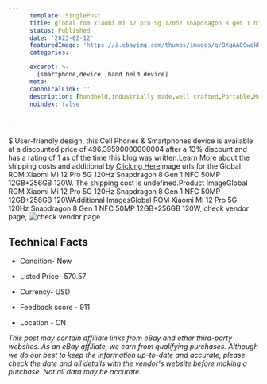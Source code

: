 ```yaml
---
      template: SinglePost
      title: global rom xiaomi mi 12 pro 5g 120hz snapdragon 8 gen 1 nfc 50mp 12gb 256gb 120w
      status: Published
      date: '2023-02-12'
      featuredImage: 'https://i.ebayimg.com/thumbs/images/g/BXgAAOSwqkRj0uzg/s-l225.jpg'
      categories: 

      excerpt: >-
        [smartphone,device ,hand held device]
      meta:
      canonicalLink: ''
      description: [handheld,industrially made,well crafted,Portable,Mobile,Compact,Convenient,Lightweight,Maneuverable,Man-portable,Miniature,Carriable,Hand-held,Light,Holdable,Transportable,Mobile device,Pocket-sized,On-the-go,Wireless,Cordless,Compact size,Convenient size, smartphone,device ,hand held device]
      noindex: false

        
---
```

$
    User-friendly design, this Cell Phones & Smartphones device is available at a discounted price of 496.39590000000004 after a 13% discount and has a rating of 1 as of the time this blog was written.Learn More about the shipping costs and additional by [Clicking Here](https://www.ebay.com/itm/295442289887?hash=item44c9bb94df%3Ag%3ABXgAAOSwqkRj0uzg&mkevt=1&mkcid=1&mkrid=711-53200-19255-0&campid=%253CePNCampaignId%253E&customid=%253CreferenceId%253E&toolid=10049)image urls for the Global ROM Xiaomi Mi 12 Pro 5G 120Hz Snapdragon 8 Gen 1 NFC 50MP 12GB+256GB 120W. The shipping cost is undefined.Product ImageGlobal ROM Xiaomi Mi 12 Pro 5G 120Hz Snapdragon 8 Gen 1 NFC 50MP 12GB+256GB 120WAdditional ImagesGlobal ROM Xiaomi Mi 12 Pro 5G 120Hz Snapdragon 8 Gen 1 NFC 50MP 12GB+256GB 120W, check vendor page, ![check vendor page](https://origin-galleryplus.ebayimg.com/ws/web/295442289887_2_0_1/225x225.jpg,https://origin-galleryplus.ebayimg.com/ws/web/295442289887_3_0_1/225x225.jpg,https://origin-galleryplus.ebayimg.com/ws/web/295442289887_4_0_1/225x225.jpg,https://origin-galleryplus.ebayimg.com/ws/web/295442289887_5_0_1/225x225.jpg,https://origin-galleryplus.ebayimg.com/ws/web/295442289887_6_0_1/225x225.jpg,https://origin-galleryplus.ebayimg.com/ws/web/295442289887_7_0_1/225x225.jpg,https://origin-galleryplus.ebayimg.com/ws/web/295442289887_8_0_1/225x225.jpg,https://origin-galleryplus.ebayimg.com/ws/web/295442289887_9_0_1/225x225.jpg,https://origin-galleryplus.ebayimg.com/ws/web/295442289887_10_0_1/225x225.jpg,https://origin-galleryplus.ebayimg.com/ws/web/295442289887_11_0_1/225x225.jpg,https://origin-galleryplus.ebayimg.com/ws/web/295442289887_12_0_1/225x225.jpg)
    
    

 ## Technical Facts 



     
      

 - Condition- New 


      

 - Listed Price- 570.57 


      

 - Currency- USD 


      

 - Feedback score - 911 


      

 - Location - CN 


      
      

 *_This post may contain affiliate links from eBay and other third-party websites. As an eBay affiliate, we earn from qualifying purchases. Although we do our best to keep the information up-to-date and accurate, please check the date and all details with the vendor's website before making a purchase. Not all data may be accurate._*



    
    
    
    
    